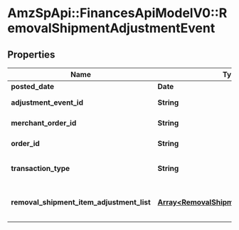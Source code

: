 # AmzSpApi::FinancesApiModelV0::RemovalShipmentAdjustmentEvent

## Properties
Name | Type | Description | Notes
------------ | ------------- | ------------- | -------------
**posted_date** | **Date** |  | [optional] 
**adjustment_event_id** | **String** | The unique identifier for the adjustment event. | [optional] 
**merchant_order_id** | **String** | The merchant removal orderId. | [optional] 
**order_id** | **String** | The orderId for shipping inventory. | [optional] 
**transaction_type** | **String** | The type of removal order.  Possible values:  * WHOLESALE_LIQUIDATION. | [optional] 
**removal_shipment_item_adjustment_list** | [**Array&lt;RemovalShipmentItemAdjustment&gt;**](RemovalShipmentItemAdjustment.md) | A comma-delimited list of Removal shipmentItemAdjustment details for FBA inventory. | [optional] 


